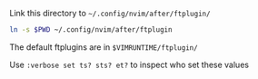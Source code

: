 Link this directory to `~/.config/nvim/after/ftplugin/`
```bash
ln -s $PWD ~/.config/nvim/after/ftplugin
```

The default ftplugins are in `$VIMRUNTIME/ftplugin/`

Use `:verbose set ts? sts? et?` to inspect who set these values
